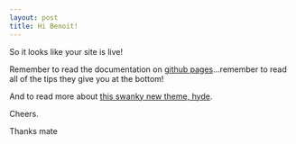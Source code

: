 ```yaml
---
layout: post
title: Hi Benoit!
---
```


So it looks like your site is live!

Remember to read the documentation on [github pages](https://pages.github.com/)...remember to read all of the tips they give you at the bottom!

And to read more about [this swanky new theme, hyde](https://github.com/poole/hyde#readme).

Cheers.

Thanks mate
